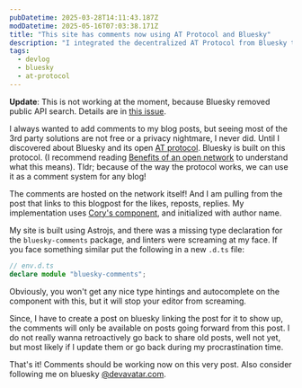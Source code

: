 ```yaml
---
pubDatetime: 2025-03-28T14:11:43.187Z
modDatetime: 2025-05-16T07:03:38.171Z
title: "This site has comments now using AT Protocol and Bluesky"
description: "I integrated the decentralized AT Protocol from Bluesky to add a commenting system to my personal website."
tags:
  - devlog
  - bluesky
  - at-protocol
---
```


**Update**: This is not working at the moment, because Bluesky removed public API search. Details are in [this issue](https://github.com/czue/bluesky-comments/issues/26).

I always wanted to add comments to my blog posts, but seeing most of the 3rd party solutions are not free or a privacy nightmare,
I never did. Until I discovered about Bluesky and its open [AT protocol](https://atproto.com). Bluesky is built on this protocol. (I recommend reading [Benefits of an open network](https://emilyliu.me/blog/open-network) to understand what this means). Tldr; because of the way the protocol works, we can use it as a comment system for any blog!

The comments are hosted on the network itself! And I am pulling from the post that links to this blogpost for the likes, reposts, replies. My implementation uses [Cory's component](https://github.com/czue/bluesky-comments), and initialized with author name.

My site is built using Astrojs, and there was a missing type declaration for the `bluesky-comments` package, and linters were screaming at my face. If you face something similar put the following in a new `.d.ts` file:

```ts
// env.d.ts
declare module "bluesky-comments";
```

Obviously, you won't get any nice type hintings and autocomplete on the component with this, but it will stop your editor from screaming.

Since, I have to create a post on bluesky linking the post for it to show up, the comments will only be available on posts going forward from this post. I do not really wanna retroactively go back to share old posts, well not yet, but most likely if I update them or go back during my procrastination time.

That's it! Comments should be working now on this very post. Also consider following me on bluesky [@devavatar.com](https://bsky.app/profile/devavatar.com).
